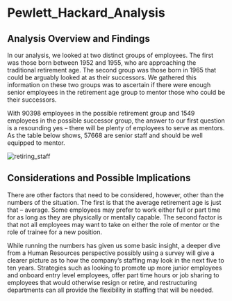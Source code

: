 # Pewlett_Hackard_Analysis

## Analysis Overview and Findings

In our analysis, we looked at two distinct groups of employees. The first was those born between 1952 and 1955, who are approaching the traditional retirement age. The second group was those born in 1965 that could be arguably looked at as their successors. We gathered this information on these two groups was to ascertain if there were enough senior employees in the retirement age group to mentor those who could be their successors. 

With 90398 employees in the possible retirement group and 1549 employees in the possible successor group, the answer to our first question is a resounding yes – there will be plenty of employees to serve as mentors. As the table below shows, 57668 are senior staff and should be well equipped to mentor.

![retiring_staff](https://user-images.githubusercontent.com/95390073/156431588-f3ce5e05-6fe8-4a29-a0dc-6b9baa4a0201.png)


## Considerations and Possible Implications

There are other factors that need to be considered, however, other than the numbers of the situation. The first is that the average retirement age is just that – average. Some employees may prefer to work either full or part time for as long as they are physically or mentally capable. The second factor is that not all employees may want to take on either the role of mentor or the role of trainee for a new position.

While running the numbers has given us some basic insight, a deeper dive from a Human Resources perspective possibly using a survey will give a clearer picture as to how the company’s staffing may look in the next five to ten years. Strategies such as looking to promote up more junior employees and onboard entry level employees, offer part time hours or job sharing to employees that would otherwise resign or retire, and restructuring departments can all provide the flexibility in staffing that will be needed.
